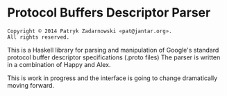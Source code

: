 Protocol Buffers Descriptor Parser
==================================

    Copyright © 2014 Patryk Zadarnowski «pat@jantar.org».
    All rights reserved.

This is a Haskell library for parsing and manipulation of Google's standard
protocol buffer descriptor specifications (.proto files) The parser is written
in a combination of Happy and Alex.

This is work in progress and the interface is going to change dramatically
moving forward.
